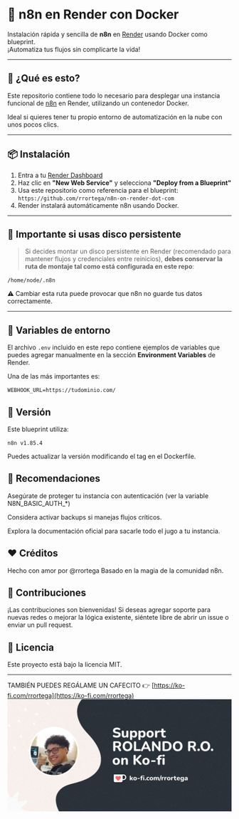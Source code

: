 # 🚀 n8n en Render con Docker

Instalación rápida y sencilla de **n8n** en [Render](https://render.com/) usando Docker como blueprint.  
¡Automatiza tus flujos sin complicarte la vida!

---

## 🧰 ¿Qué es esto?

Este repositorio contiene todo lo necesario para desplegar una instancia funcional de [n8n](https://n8n.io/) en Render, utilizando un contenedor Docker.

Ideal si quieres tener tu propio entorno de automatización en la nube con unos pocos clics.

---

## 📦 Instalación

1. Entra a tu [Render Dashboard](https://dashboard.render.com/)
2. Haz clic en **"New Web Service"** y selecciona **"Deploy from a Blueprint"**
3. Usa este repositorio como referencia para el blueprint:  
   `https://github.com/rrortega/n8n-on-render-dot-com`
4. Render instalará automáticamente n8n usando Docker.

---

## 📁 Importante si usas disco persistente

> Si decides montar un disco persistente en Render (recomendado para mantener flujos y credenciales entre reinicios), **debes conservar la ruta de montaje tal como está configurada en este repo**:
```env
/home/node/.n8n
```

⚠️ Cambiar esta ruta puede provocar que n8n no guarde tus datos correctamente.

---

## 🔧 Variables de entorno

El archivo `.env` incluido en este repo contiene ejemplos de variables que puedes agregar manualmente en la sección **Environment Variables** de Render.

Una de las más importantes es:

```env
WEBHOOK_URL=https://tudominio.com/
```

## 🧪 Versión

Este blueprint utiliza:
```env
n8n v1.85.4
```
Puedes actualizar la versión modificando el tag en el Dockerfile.


##  🧠 Recomendaciones
Asegúrate de proteger tu instancia con autenticación (ver la variable N8N_BASIC_AUTH_*)

Considera activar backups si manejas flujos críticos.

Explora la documentación oficial para sacarle todo el jugo a tu instancia.


##  ❤️ Créditos
Hecho con amor por @rrortega
Basado en la magia de la comunidad n8n.

##  🤝 Contribuciones
¡Las contribuciones son bienvenidas! Si deseas agregar soporte para nuevas redes o mejorar la lógica existente, siéntete libre de abrir un issue o enviar un pull request.

##  📝 Licencia
Este proyecto está bajo la licencia MIT.

----
TAMBIÉN PUEDES REGÁLAME UN CAFECITO 👉 [https://ko-fi.com/rrortega](https://ko-fi.com/rrortega)
![RRORTEGA KO-FI.COM](<rrortega-ko-fi.jpg>)